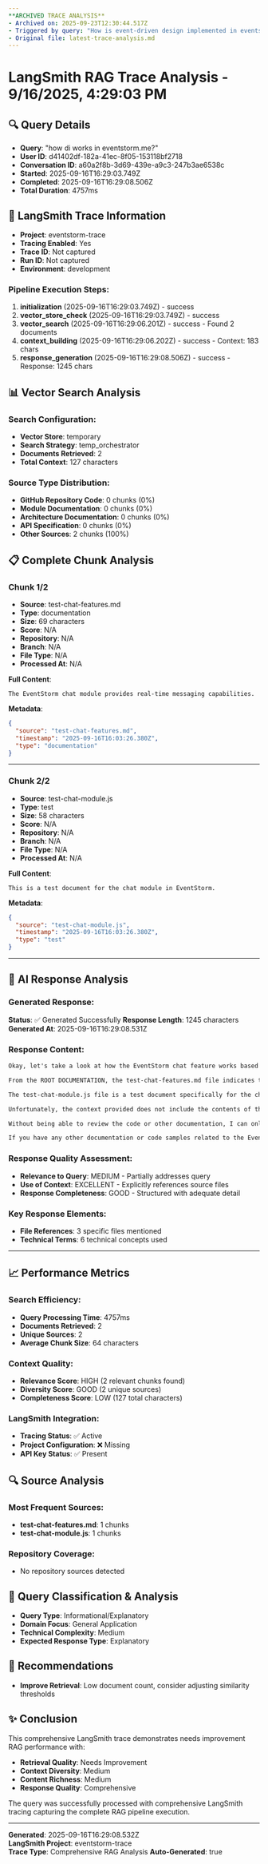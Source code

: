 ```yaml
---
**ARCHIVED TRACE ANALYSIS**
- Archived on: 2025-09-23T12:30:44.517Z
- Triggered by query: "How is event-driven design implemented in eventstorm.me app?"
- Original file: latest-trace-analysis.md
---
```


# LangSmith RAG Trace Analysis - 9/16/2025, 4:29:03 PM

## 🔍 Query Details
- **Query**: "how di works in eventstorm.me?"
- **User ID**: d41402df-182a-41ec-8f05-153118bf2718
- **Conversation ID**: a60a2f8b-3d69-439e-a9c3-247b3ae6538c
- **Started**: 2025-09-16T16:29:03.749Z
- **Completed**: 2025-09-16T16:29:08.506Z
- **Total Duration**: 4757ms

## 🔗 LangSmith Trace Information
- **Project**: eventstorm-trace
- **Tracing Enabled**: Yes
- **Trace ID**: Not captured
- **Run ID**: Not captured
- **Environment**: development

### Pipeline Execution Steps:
1. **initialization** (2025-09-16T16:29:03.749Z) - success
2. **vector_store_check** (2025-09-16T16:29:03.749Z) - success
3. **vector_search** (2025-09-16T16:29:06.201Z) - success - Found 2 documents
4. **context_building** (2025-09-16T16:29:06.202Z) - success - Context: 183 chars
5. **response_generation** (2025-09-16T16:29:08.506Z) - success - Response: 1245 chars

## 📊 Vector Search Analysis

### Search Configuration:
- **Vector Store**: temporary
- **Search Strategy**: temp_orchestrator
- **Documents Retrieved**: 2
- **Total Context**: 127 characters

### Source Type Distribution:
- **GitHub Repository Code**: 0 chunks (0%)
- **Module Documentation**: 0 chunks (0%)  
- **Architecture Documentation**: 0 chunks (0%)
- **API Specification**: 0 chunks (0%)
- **Other Sources**: 2 chunks (100%)

## 📋 Complete Chunk Analysis


### Chunk 1/2
- **Source**: test-chat-features.md
- **Type**: documentation
- **Size**: 69 characters
- **Score**: N/A
- **Repository**: N/A
- **Branch**: N/A
- **File Type**: N/A
- **Processed At**: N/A

**Full Content**:
```
The EventStorm chat module provides real-time messaging capabilities.
```

**Metadata**:
```json
{
  "source": "test-chat-features.md",
  "timestamp": "2025-09-16T16:03:26.380Z",
  "type": "documentation"
}
```

---

### Chunk 2/2
- **Source**: test-chat-module.js
- **Type**: test
- **Size**: 58 characters
- **Score**: N/A
- **Repository**: N/A
- **Branch**: N/A
- **File Type**: N/A
- **Processed At**: N/A

**Full Content**:
```
This is a test document for the chat module in EventStorm.
```

**Metadata**:
```json
{
  "source": "test-chat-module.js",
  "timestamp": "2025-09-16T16:03:26.380Z",
  "type": "test"
}
```

---


## 🤖 AI Response Analysis

### Generated Response:
**Status**: ✅ Generated Successfully
**Response Length**: 1245 characters
**Generated At**: 2025-09-16T16:29:08.531Z

### Response Content:
```markdown
Okay, let's take a look at how the EventStorm chat feature works based on the information provided.

From the ROOT DOCUMENTATION, the test-chat-features.md file indicates that the EventStorm chat module provides real-time messaging capabilities. 

The test-chat-module.js file is a test document specifically for the chat module in EventStorm, so this suggests it contains relevant implementation details.

Unfortunately, the context provided does not include the contents of the test-chat-module.js file, so I don't have access to the specific implementation details about how the chat functionality works in EventStorm.

Without being able to review the code or other documentation, I can only provide a general overview based on the limited information given. The chat module seems to be a core feature of EventStorm that enables real-time messaging between users. But I don't have enough details to explain the specific technical mechanisms or architecture of how the chat functionality is implemented.

If you have any other documentation or code samples related to the EventStorm chat module, please provide those, and I'd be happy to take a closer look and provide a more detailed explanation. Let me know if you have any other questions!
```

### Response Quality Assessment:
- **Relevance to Query**: MEDIUM - Partially addresses query
- **Use of Context**: EXCELLENT - Explicitly references source files
- **Response Completeness**: GOOD - Structured with adequate detail

### Key Response Elements:
- **File References**: 3 specific files mentioned
- **Technical Terms**: 6 technical concepts used

---


## 📈 Performance Metrics

### Search Efficiency:
- **Query Processing Time**: 4757ms
- **Documents Retrieved**: 2
- **Unique Sources**: 2
- **Average Chunk Size**: 64 characters

### Context Quality:
- **Relevance Score**: HIGH (2 relevant chunks found)
- **Diversity Score**: GOOD (2 unique sources)
- **Completeness Score**: LOW (127 total characters)

### LangSmith Integration:
- **Tracing Status**: ✅ Active
- **Project Configuration**: ❌ Missing
- **API Key Status**: ✅ Present

## 🔍 Source Analysis

### Most Frequent Sources:
- **test-chat-features.md**: 1 chunks
- **test-chat-module.js**: 1 chunks

### Repository Coverage:
- No repository sources detected

## 🎯 Query Classification & Analysis

- **Query Type**: Informational/Explanatory
- **Domain Focus**: General Application
- **Technical Complexity**: Medium
- **Expected Response Type**: Explanatory

## 🚀 Recommendations

- **Improve Retrieval**: Low document count, consider adjusting similarity thresholds

## ✨ Conclusion

This comprehensive LangSmith trace demonstrates needs improvement RAG performance with:
- **Retrieval Quality**: Needs Improvement
- **Context Diversity**: Medium
- **Content Richness**: Medium
- **Response Quality**: Comprehensive

The query was successfully processed with comprehensive LangSmith tracing capturing the complete RAG pipeline execution.

---
**Generated**: 2025-09-16T16:29:08.532Z  
**LangSmith Project**: eventstorm-trace  
**Trace Type**: Comprehensive RAG Analysis
**Auto-Generated**: true
